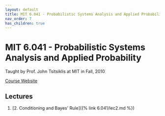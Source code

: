 ```yaml
---
layout: default
title: MIT 6.041 - Probabilistic Systems Analysis and Applied Probability
nav_order: 7
has_children: true
---
```


# MIT 6.041 - Probabilistic Systems Analysis and Applied Probability
Taught by Prof. John Tsitsiklis at MIT in Fall, 2010

[Course Website](https://ocw.mit.edu/courses/6-041-probabilistic-systems-analysis-and-applied-probability-fall-2010/)

## Lectures
1. [2. Conditioning and Bayes' Rule]({% link 6.041/lec2.md %})